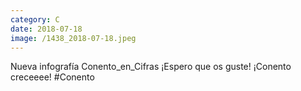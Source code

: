 ```yaml
--- 
category: C 
date: 2018-07-18 
image: /1438_2018-07-18.jpeg 
--- 
```


Nueva infografía Conento_en_Cifras ¡Espero que os guste! ¡Conento creceeee! #Conento